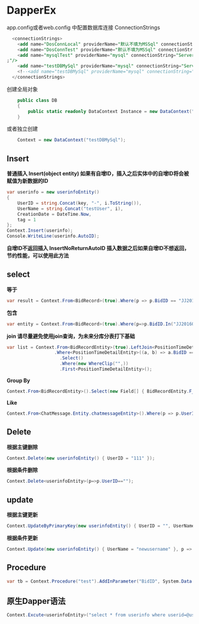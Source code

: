 # DapperEx

app.config或者web.config 中配置数据库连接 ConnectionStrings
```sql
  <connectionStrings>
    <add name="DosConnLocal" providerName="默认不填为MSSql" connectionString="server=.;database=BidService;uid=sa;pwd=11111;"/>
    <add name="DosConnTest" providerName="默认不填为MSSql" connectionString="server=192.168.130.19;database=BidService;uid=bidserconn;pwd=1111;"/>
    <add name="mysqlTest" providerName="mysql" connectionString="Server=192.168.130.112;Database=CreditCenter;User=root;Password=//5173@#;Port=3306
;"/>
    <add name="testDBMySql" providerName="mysql" connectionString="Server=localhost;Database=TESTDB;User=root;Password=111111;Port=8066;"/>
    <!--<add name="testDBMySql" providerName="mysql" connectionString="Server=192.168.158.130;Database=testdb2;User=root;Password=11111;Port=3306;"/>-->
  </connectionStrings>
```
创建全局对象
```csharp
    public class DB
    {
        public static readonly DataContext Instance = new DataContext("chatrecord");
    }
```

或者独立创建
```csharp
    Context = new DataContext("testDBMySql");
```
## Insert
**普通插入  Insert(object entity)  如果有自增ID，插入之后实体中的自增ID将会被赋值为新数据的ID**
```csharp
var userinfo = new userinfoEntity()
{
	UserID = string.Concat(key, "-", i.ToString()),
	UserName = string.Concat("testUser", i),
	CreationDate = DateTime.Now,
	tag = 1
};
Context.Insert(userinfo);
Console.WriteLine(userinfo.AutoID);
```
**自增ID不返回插入  InsertNoReturnAutoID  插入数据之后如果自增ID不想返回，节约性能，可以使用此方法**

## select

**等于**
```csharp
var result = Context.From<BidRecord>(true).Where(p => p.BidID == "JJ20160519150324312").First();
```

**包含**
```csharp
var entity = Context.From<BidRecord>(true).Where(p=>p.BidID.In("JJ20160519150324312", "JJ20160519152045218", "JJ20160519153837828")).ToList();
```

**join  请尽量避免使用join查询，为未来分库分表打下基础**
```csharp
var list = Context.From<BidRecordEntity>(true).LeftJoin<PositionTimeDetailEntity>((a, b) => a.BidID == b.BidID)
                  .Where<PositionTimeDetailEntity>((a, b) => a.BidID == "JJ20160523100851278" && b.BidTimeID == "446c69b1-9c7f-4c69-a42e-55f26103bafc")
                    .Select()
                    .Where(new WhereClip("",))
                    .First<PositionTimeDetailEntity>();
```

**Group By**

```csharp
Context.From<BidRecordEntity>().Select(new Field[] { BidRecordEntity.F_BidID, BidRecordEntity.F_Commission.Sum().As("test1")}).GroupBy(p => p.BidID).ToList();
```

**Like**

```csharp
Context.From<ChatMessage.Entity.chatmessageEntity>().Where(p => p.UserID.Like("0692")).First();
```

## Delete
**根据主键删除**
```csharp
Context.Delete(new userinfoEntity() { UserID = "111" });
```

**根据条件删除**
```csharp
Context.Delete<userinfoEntity>(p=>p.UserID=="");
```

## update
**根据主键更新**
```csharp
Context.UpdateByPrimaryKey(new userinfoEntity() { UserID = "", UserName = "new username" });
```

**根据条件更新**
```csharp
Context.Update(new userinfoEntity() { UserName = "newusername" }, p => p.UserID == "userid");
```

## Procedure
```csharp
var tb = Context.Procedure("test").AddInParameter("BidID", System.Data.DbType.String, "JJ20160519152045218").ToFirst<BidRecordEntity>();
```

## 原生Dapper语法
```csharp
Context.Excute<userinfoEntity>("select * from userinfo where userid=@userid", new { userid = "1111" });
```

